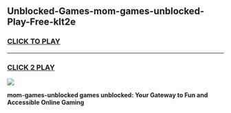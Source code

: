 
## Unblocked-Games-mom-games-unblocked-Play-Free-klt2e
<h3>
<a href="https://premium76.site?title=mom-games-unblocked&ref=20A">CLICK TO PLAY</a></h3>
<hr>

<h3>
<a href="https://premium76.site?title=mom-games-unblocked&ref=20A">CLICK 2 PLAY</a>
  
</h3>

<a href="https://premium76.site?title=mom-games-unblocked&ref=20A"><img src="https://clearcache.store/games.png"></a>


**mom-games-unblocked games unblocked: Your Gateway to Fun and Accessible Online Gaming**
